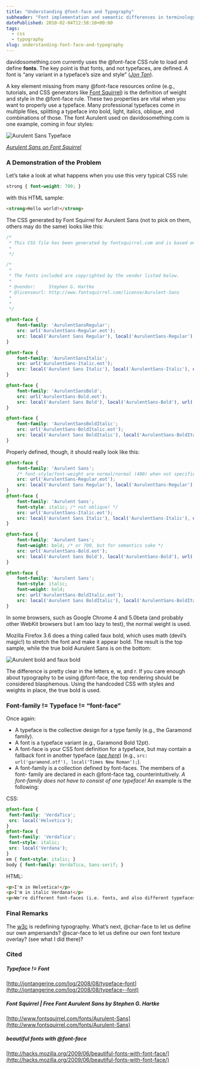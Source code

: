 ```yaml
---
title: "Understanding @font-face and Typography"
subheader: "Font implementation and semantic differences in terminology"
datePublished: 2010-02-04T12:58:10+00:00
tags:
  - css
  - typography
slug: understanding-font-face-and-typography
---
```


davidosomething.com currently uses the @font-face CSS rule to load and define
**fonts**. The key point is that fonts, and not typefaces, are defined. A font
is “any variant in a typeface’s size and style” (<cite>[Jon
Tan](http://jontangerine.com/log/2008/08/typeface--font)</cite>).

A key element missing from many @font-face resources online (e.g., tutorials,
and CSS generators like [Font Squirrel](http://www.fontsquirrel.com/)) is the
definition of weight and style in the @font-face rule. These two properties are
vital when you want to properly use a typeface. Many professional typefaces come
in multiple files, splitting a typeface into bold, light, italics, oblique, and
combinations of those. The font Aurulent used on davidosomething.com is one
example, coming in four styles:

![Aurulent Sans Typeface](http://davidosomething.com/content/uploads/aurulent.png "Aurulent Sans Typeface")

<cite>[Aurulent Sans on Font Squirrel](http://www.fontsquirrel.com/fonts/Aurulent-Sans)</cite>

### A Demonstration of the Problem

Let’s take a look at what happens when you use this very typical CSS rule:

```css
strong { font-weight: 700; }
```

with this HTML sample:

```html
<strong>Hello world!</strong>
```

The CSS generated by Font Squirrel for Aurulent Sans (not to pick on them, others may do the same) looks like this:

```css
/*
 * This CSS file has been generated by fontsquirrel.com and is based on the work of Paul Irish. 
 * 
 */

/*
 *
 * The fonts included are copyrighted by the vendor listed below.
 *
 * @vendor:     Stephen G. Hartke
 * @licenseurl: http://www.fontsquirrel.com/license/Aurulent-Sans
 *
 *
 */

@font-face {
	font-family: 'AurulentSansRegular';
	src: url('AurulentSans-Regular.eot');
	src: local('Aurulent Sans Regular'), local('AurulentSans-Regular'), url('AurulentSans-Regular.ttf') format('truetype');
}

@font-face {
	font-family: 'AurulentSansItalic';
	src: url('AurulentSans-Italic.eot');
	src: local('Aurulent Sans Italic'), local('AurulentSans-Italic'), url('AurulentSans-Italic.ttf') format('truetype');
}

@font-face {
	font-family: 'AurulentSansBold';
	src: url('AurulentSans-Bold.eot');
	src: local('Aurulent Sans Bold'), local('AurulentSans-Bold'), url('AurulentSans-Bold.ttf') format('truetype');
}

@font-face {
	font-family: 'AurulentSansBoldItalic';
	src: url('AurulentSans-BoldItalic.eot');
	src: local('Aurulent Sans BoldItalic'), local('AurulentSans-BoldItalic'), url('AurulentSans-BoldItalic.ttf') format('truetype');
}
```

Properly defined, though, it should really look like this:

```css
@font-face {
	font-family: 'Aurulent Sans';
	/* font-style/font-weight are normal/normal (400) when not specified */
	src: url('AurulentSans-Regular.eot');
	src: local('Aurulent Sans Regular'), local('AurulentSans-Regular'), url('AurulentSans-Regular.ttf') format('truetype');
}
@font-face {
	font-family: 'Aurulent Sans';
	font-style: italic; /* not oblique! */
	src: url('AurulentSans-Italic.eot');
	src: local('Aurulent Sans Italic'), local('AurulentSans-Italic'), url('AurulentSans-Italic.ttf') format('truetype');
}

@font-face {
	font-family: 'Aurulent Sans';
	font-weight: bold; /* or 700, but for semantics sake */
	src: url('AurulentSans-Bold.eot');
	src: local('Aurulent Sans Bold'), local('AurulentSans-Bold'), url('AurulentSans-Bold.ttf') format('truetype');
}

@font-face {
	font-family: 'Aurulent Sans';
	font-style: italic;
	font-weight: bold;
	src: url('AurulentSans-BoldItalic.eot');
	src: local('Aurulent Sans BoldItalic'), local('AurulentSans-BoldItalic'), url('AurulentSans-BoldItalic.ttf') format('truetype');
}
```

In some browsers, such as Google Chrome 4 and 5.0beta (and probably other WebKit
browsers but I am too lazy to test), the normal weight is used.

Mozilla Firefox 3.6 does a thing called faux bold, which uses math (devil’s
magic!) to stretch the font and make it appear bold. The result is the top
sample, while the true bold Aurulent Sans is on the bottom:

![Aurulent bold and faux bold](http://davidosomething.com/content/uploads/aurulent_bold.png "Aurulent bold and faux bold")

The difference is pretty clear in the letters e, w, and r. If you care enough
about typography to be using @font-face, the top rendering should be considered
blasphemous. Using the handcoded CSS with styles and weights in place, the true
bold is used.

### Font-family != Typeface != “font-face”

Once again:

- A typeface is the collective design for a type family (e.g., the Garamond family).
- A font is a typeface variant (e.g., Garamond Bold 12pt).
- A font-face is your CSS font definition for a typeface, but may contain
  a fallback font in another typeface (<cite>[see
  here](http://hacks.mozilla.org/2009/06/beautiful-fonts-with-font-face/)</cite>)
  (e.g., `src: url('garamond.otf'), local('Times New Roman');`).
- A font-family is a collection defined by font-faces. The members of a font-
  family are declared in each @font-face tag, counterintuitively. _A font-family
  does not have to consist of one typeface!_ An example is the following:

CSS:

```css
@font-face {
 font-family: 'VerdaTica';
 src: local('Helvetica');
}
@font-face {
 font-family: 'VerdaTica';
 font-style: italic;
 src: local('Verdana');
}
em { font-style: italic; }
body { font-family: VerdaTica, Sans-serif; }
```

HTML:

```html
<p>I'm in Helvetica!</p>
<p>I'm in italic Verdana!</p>
<p>We're different font-faces (i.e. fonts, and also different typefaces) in the same font-family!</p>
```

### Final Remarks

The [<abbr title="World Wide Web Consortium">w3c</abbr>](http://www.w3.org/) is
redefining typography. What’s next, @char-face to let us define our own
ampersands? @scar-face to let us define our own font texture overlay? (see what
I did there)?

### Cited

##### Typeface != Font

[http://jontangerine.com/log/2008/08/typeface–font](http://jontangerine.com/log/2008/08/typeface--font)

##### Font Squirrel | Free Font Aurulent Sans by Stephen G. Hartke

[http://www.fontsquirrel.com/fonts/Aurulent-Sans](http://www.fontsquirrel.com/fonts/Aurulent-Sans)

##### beautiful fonts with @font-face

[http://hacks.mozilla.org/2009/06/beautiful-fonts-with-font-face/](http://hacks.mozilla.org/2009/06/beautiful-fonts-with-font-face/)


